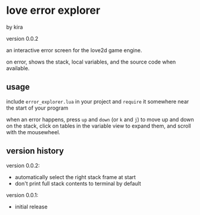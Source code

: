 # love error explorer

by kira

version 0.0.2

an interactive error screen for the love2d game engine.

on error, shows the stack, local variables, and the
source code when available.

## usage

include `error_explorer.lua` in your project and
`require` it somewhere near the start of your program

when an error happens, press `up` and `down` (or `k` and
`j`) to move up and down on the stack, click on tables
in the variable view to expand them, and scroll with the
mousewheel.

## version history

version 0.0.2:

- automatically select the right stack frame at start
- don't print full stack contents to terminal by default

version 0.0.1:

- initial release
